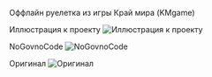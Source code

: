 Оффлайн руелетка из игры Край мира (KMgame)

Иллюстрация к проекту
![Иллюстрация к проекту](https://pavelsukochev.github.io/KMGame-Turbine/img/Screenshot_1.png)

NoGovnoCode
![NoGovnoCode](https://pavelsukochev.github.io/KMGame-Turbine/img/Screenshot_2.png)

Оригинал
![Оригинал](https://pavelsukochev.github.io/KMGame-Turbine/img/Screenshot_3_ORG.png)